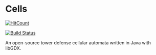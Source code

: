 # Cells

[![HitCount](http://hits.dwyl.com/pyDebugger/Cells.svg)](http://hits.dwyl.com/pyDebugger/Cells)

[![Build Status](https://travis-ci.com/pyDebugger/Cells.svg?branch=master)](https://travis-ci.com/pyDebugger/Cells)

An open-source tower defense cellular automata written in Java with libGDX.